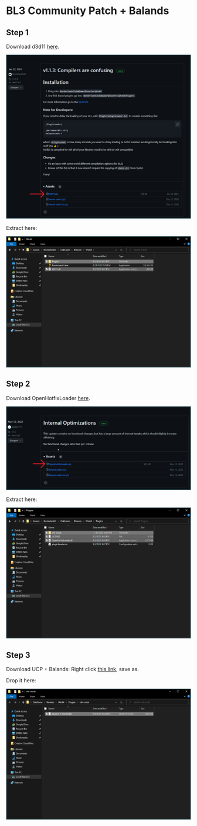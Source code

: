 # BL3 Community Patch + Balands

## Step 1
Download d3d11 [here](https://github.com/FromDarkHell/BL3DX11Injection/releases/).

![d3d11](assets/d3d11-1.png "d3d11")

Extract here:

![d3d11](assets/d3d11-2.png "d3d11")

## Step 2
Download OpenHotfixLoader [here](https://github.com/apple1417/OpenHotfixLoader/releases/).

![ool](assets/openHotfixLoader-1.png "ool")

Extract here:

![ool](assets/openHotfixLoader-2.png "ool")

## Step 3

Download UCP + Balands: Right click [this link](files/balands_1-6.bl3hotfix), save as.


Drop it here:

![balands](assets/balands-2.png "balands")